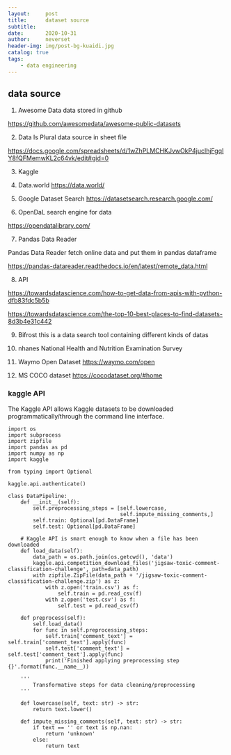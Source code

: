 ```yaml
---
layout:     post
title:      dataset source
subtitle:   
date:       2020-10-31
author:     neverset
header-img: img/post-bg-kuaidi.jpg
catalog: true
tags:
    - data engineering
---
```



## data source

1. Awesome Data
data stored in github

https://github.com/awesomedata/awesome-public-datasets

2. Data Is Plural
data source in sheet file

https://docs.google.com/spreadsheets/d/1wZhPLMCHKJvwOkP4juclhjFgqIY8fQFMemwKL2c64vk/edit#gid=0

3. Kaggle

4. Data.world
https://data.world/

5. Google Dataset Search
https://datasetsearch.research.google.com/

6. OpenDaL
search engine for data

https://opendatalibrary.com/

7. Pandas Data Reader

Pandas Data Reader fetch online data and put them in pandas dataframe

https://pandas-datareader.readthedocs.io/en/latest/remote_data.html

8. API

https://towardsdatascience.com/how-to-get-data-from-apis-with-python-dfb83fdc5b5b

https://towardsdatascience.com/the-top-10-best-places-to-find-datasets-8d3b4e31c442

9. Bifrost
this is a data search tool containing different kinds of datas

10. nhanes
National Health and Nutrition Examination Survey

11. Waymo Open Dataset
https://waymo.com/open

12. MS COCO dataset
https://cocodataset.org/#home

###  kaggle API
The Kaggle API allows Kaggle datasets to be downloaded programmatically/through the command line interface.

    import os
    import subprocess
    import zipfile
    import pandas as pd
    import numpy as np
    import kaggle 

    from typing import Optional

    kaggle.api.authenticate()

    class DataPipeline:
        def __init__(self):
            self.preprocessing_steps = [self.lowercase,
                                        self.impute_missing_comments,]
            self.train: Optional[pd.DataFrame]
            self.test: Optional[pd.DataFrame]

        # Kaggle API is smart enough to know when a file has been downloaded
        def load_data(self):
            data_path = os.path.join(os.getcwd(), 'data')
            kaggle.api.competition_download_files('jigsaw-toxic-comment-classification-challenge', path=data_path)
            with zipfile.ZipFile(data_path + '/jigsaw-toxic-comment-classification-challenge.zip') as z:
                with z.open('train.csv') as f:
                    self.train = pd.read_csv(f)
                with z.open('test.csv') as f:
                    self.test = pd.read_csv(f)

        def preprocess(self):
            self.load_data()
            for func in self.preprocessing_steps:
                self.train['comment_text'] = self.train['comment_text'].apply(func)
                self.test['comment_text'] = self.test['comment_text'].apply(func)
                print('Finished applying preprocessing step {}'.format(func.__name__))

        '''
            Transformative steps for data cleaning/preprocessing
        '''

        def lowercase(self, text: str) -> str:
            return text.lower()

        def impute_missing_comments(self, text: str) -> str:
            if text == '' or text is np.nan:
                return 'unknown'
            else:
                return text
